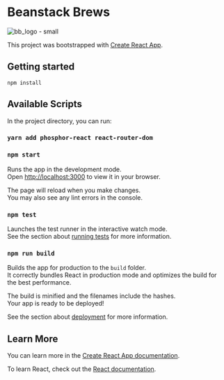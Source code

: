 # Beanstack Brews
![bb_logo - small](https://github.com/elaine-lai/react_shopping_cart/assets/90720708/53e92826-c2db-44fe-8554-d0957b8f98f0)



This project was bootstrapped with [Create React App](https://github.com/facebook/create-react-app).

## Getting started
`npm install`

## Available Scripts

In the project directory, you can run:
### `yarn add phosphor-react react-router-dom`
### `npm start`

Runs the app in the development mode.\
Open [http://localhost:3000](http://localhost:3000) to view it in your browser.

The page will reload when you make changes.\
You may also see any lint errors in the console.

### `npm test`

Launches the test runner in the interactive watch mode.\
See the section about [running tests](https://facebook.github.io/create-react-app/docs/running-tests) for more information.

### `npm run build`

Builds the app for production to the `build` folder.\
It correctly bundles React in production mode and optimizes the build for the best performance.

The build is minified and the filenames include the hashes.\
Your app is ready to be deployed!

See the section about [deployment](https://facebook.github.io/create-react-app/docs/deployment) for more information.


## Learn More

You can learn more in the [Create React App documentation](https://facebook.github.io/create-react-app/docs/getting-started).

To learn React, check out the [React documentation](https://reactjs.org/).
